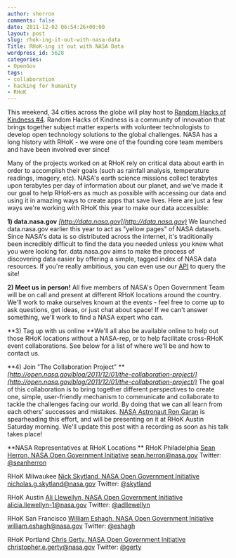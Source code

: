 ```yaml
---
author: sherron
comments: false
date: 2011-12-02 06:54:26+00:00
layout: post
slug: rhok-ing-it-out-with-nasa-data
Title: RHoK-ing it out with NASA Data
wordpress_id: 5628
categories:
- OpenGov
tags:
- collaboration
- hacking for humanity
- RHoK
---
```


This weekend, 34 cities across the globe will play host to [Random Hacks of Kindness #4](http://rhok.org). Random Hacks of Kindness is a community of innovation that brings together subject matter experts with volunteer technologists to develop open technology solutions to the global challenges. NASA has a long history with RHoK - we were one of the founding core team members and have been involved ever since! 

Many of the projects worked on at RHoK rely on critical data about earth in order to accomplish their goals (such as rainfall analysis, temperature readings, imagery, etc). NASA's earth science missions collect terabytes upon terabytes per day of information about our planet, and we've made it our goal to help RHoK-ers as much as possible with accessing our data and using it in amazing ways to create apps that save lives. Here are just a few ways we're working with RHoK this year to make our data accessible:

**1) data.nasa.gov**
_[http://data.nasa.gov](http://data.nasa.gov)_
We launched data.nasa.gov earlier this year to act as "yellow pages" of NASA datasets. Since NASA's data is so distributed across the internet, it's traditionally been incredibly difficult to find the data you needed unless you knew what you were looking for. data.nasa.gov aims to make the process of discovering data easier by offering a simple, tagged index of NASA data resources. If you're really ambitious, you can even use our [API](http://data.nasa.gov/api-info) to query the site!

**2) Meet us in person!**
All five members of NASA's Open Government Team will be on call and present at different RHoK locations around the country. We'll work to make ourselves known at the events - feel free to come up to ask questions, get ideas, or just chat about space! If we can't answer something, we'll work to find a NASA expert who can. 

**3) Tag up with us online
**We'll all also be available online to help out those RHoK locations without a NASA-rep, or to help facilitate cross-RHoK event collaborations. See below for a list of where we'll be and how to contact us.

**4) Join "The Collaboration Project"
**_[http://open.nasa.gov/blog/2011/12/01/the-collaboration-project/](http://open.nasa.gov/blog/2011/12/01/the-collaboration-project/)_
The goal of this collaboration is to bring together different perspectives to create one, simple, user-friendly mechanism to communicate and collaborate to tackle the challenges facing our world. By doing that we can all learn from each others’ successes and mistakes. [NASA Astronaut Ron Garan](http://twitter.com/astro_ron) is spearheading this effort, and will be presenting on it at RHoK Austin Saturday morning. We'll update this post with a recording as soon as his talk takes place!

**NASA Representatives at RHoK Locations
**
RHoK Philadelphia
[Sean Herron, NASA Open Government Initiative](http://open.nasa.gov/blog/author/sherron/)
[sean.herron@nasa.gov](mailto:sean.herron@nasa.gov)
Twitter: [@seanherron](http://twitter.com/seanherron)

RHoK Milwaukee
[Nick Skytland, NASA Open Government Initiative](http://open.nasa.gov/blog/author/nskytlan/)
[nicholas.g.skytland@nasa.gov](mailto:nicholas.g.skytland@nasa.gov)
Twitter: [@skytland](http://twitter.com/skytland)

RHoK Austin
[Ali Llewellyn, NASA Open Government Initiative](http://open.nasa.gov/blog/author/adllewellyn/)
[alicia.llewellyn-1@nasa.gov](mailto:alicia.llewellyn-1@nasa.gov)
Twitter: [@adllewellyn](http://twitter.com/adllewellyn)

RHoK San Francisco
[William Eshagh, NASA Open Government Initiative](http://open.nasa.gov/blog/author/weshagh/)
[william.eshagh@nasa.gov](mailto:william.eshagh@nasa.gov)
Twitter: [@eshagh](http://twitter.com/eshagh)

RHoK Portland
[Chris Gerty, NASA Open Government Initiative](http://open.nasa.gov/blog/author/cgerty/)
[christopher.e.gerty@nasa.gov](mailto:christopher.e.gerty@nasa.gov)
Twitter: [@gerty](http://twitter.com/gerty)
